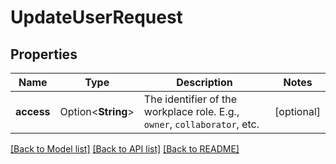 # UpdateUserRequest

## Properties

Name | Type | Description | Notes
------------ | ------------- | ------------- | -------------
**access** | Option<**String**> | The identifier of the workplace role. E.g., `owner`, `collaborator`, etc. | [optional]

[[Back to Model list]](../README.md#documentation-for-models) [[Back to API list]](../README.md#documentation-for-api-endpoints) [[Back to README]](../README.md)


